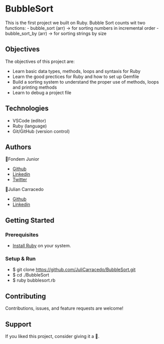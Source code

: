 # BubbleSort

This is the first project we built on Ruby. Bubble Sort counts wit two functions:
    - bubble_sort (arr) -> for sorting numbers in incremental order
    - bubble_sort_by (arr) -> for sorting strings by size

## Objectives 
The objectives of this project are:
- Learn basic data types, methods, loops and syntaxis for Ruby
- Learn the good prectices for Ruby and how to set up Gemfile
- Build a sorting system to understand the proper use of methods, loops and printing methods
- Learn to debug a project file    

## Technologies
- VSCode (editor)
- Ruby (language)
- Git/GitHub (version control)

## Authors
👤Fondem Junior
 - [Github](https://github.com/Fondem-Jr)
 - [Linkedin](https://www.linkedin.com/in/fondem-junior-57484744/)
 - [Twitter](https://twitter.com/OpportunistZeus)

👤Julian Carracedo
 - [Github](https://github.com/JuliCarracedo)
 - [Linkedin](https://www.linkedin.com/in/julian-carracedo-0b8518207/)

## Getting Started
### Prerequisites
- [Install Ruby](https://www.ruby-lang.org/en/downloads/) on your system.
### Setup & Run
 - $ git clone https://github.com/JuliCarracedo/BubbleSort.git
 - $ cd ./BubbleSort
 - $ ruby bubblesort.rb

## Contributing

Contributions, issues, and feature requests are welcome!

## Support
If you liked this project, consider giving it a 🌟.
